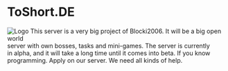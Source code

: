 # ToShort.DE 
![Logo](https://www.toshort.de/assets/img/logo-inverted.png)
This server is a very big project of Blocki2006. It will be a big open world <br>
server with own bosses, tasks and mini-games. The server is currently <br>
in alpha, and it will take a long time until it comes into beta. If you know <br>
programming. Apply on our server. We need all kinds of help.
